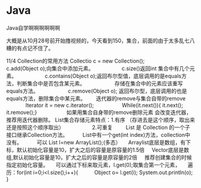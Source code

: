 # Java
Java自学啊啊啊啊啊啊

大概是从10月28号前开始撸视频的，今天看到150，集合，前面的由于太多乱七八糟的有点记不住了。

11/4
Collection的常用方法 Collectio c = new Collection();
                    c.add(Object o);向集合中添加元素。
                    c.size()返回int 集合中有几个元素。
                    c.contains(Object o);返回布尔型值，底层调用的是equals方法，判断集合中是否包含某元素。
                    存储在集合中的元素应该重写equals方法。
                    c.remove(Object o); 返回布尔型，底层调用的也是equals方法，删除集合中某元素。
                 迭代器的remove与集合自带的remove
                    Iterator it = new c.iterator();
                    While(it.next()){
                    it.next();
                    it.remove();}
                    如果用集合自身带的remove删除元素 会改变迭代器，推荐用迭代器删除。
List集合存储元素特点：1.有序 （存进去是这个顺序，取出来还是按照这个顺序取出）
                    2.可重复
                 List 是 Collection 的一个子接口继承Collection方法。
                 List中有一个get(int index)方法，collection中没有。
                 可以 List l=new ArrayList();(多态）
     Arraylist底层是数组，有下标，默认初始化容量是10，扩大之后的容量是原容量的1.5倍
     Vector底层是数组,默认初始化容量是10，扩大之后的容量是原容量的2倍
     推荐创建集合的时候指定初始化容量。
     可以通过下标来取元素，l.get(0);取集合第一个元素，
     遍历：for(int i=0;i<l.size();i++){
              Object o= l.get(i);
              System.out.println(o);
           } 
     
     
     

